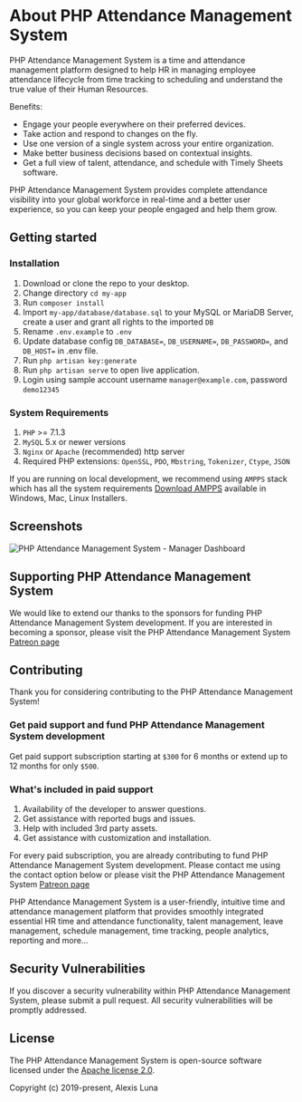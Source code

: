 # About PHP Attendance Management System

PHP Attendance Management System is a time and attendance management platform designed to help HR in managing employee attendance lifecycle from time tracking to scheduling and understand the true value of their Human Resources.

Benefits:

- Engage your people everywhere on their preferred devices.
- Take action and respond to changes on the fly.
- Use one version of a single system across your entire organization.
- Make better business decisions based on contextual insights.
- Get a full view of talent, attendance, and schedule with Timely Sheets software.

PHP Attendance Management System provides complete attendance visibility into your global workforce in real-time and a better user experience, so you can keep your people engaged and help them grow.

## Getting started

### Installation

1. Download or clone the repo to your desktop.
2. Change directory `cd my-app`
3. Run `composer install`
4. Import `my-app/database/database.sql` to your MySQL or MariaDB Server, create a user and grant all rights to the imported `DB`
5. Rename `.env.example` to `.env`
6. Update database config `DB_DATABASE=`, `DB_USERNAME=`, `DB_PASSWORD=`, and `DB_HOST=` in .env file.
7. Run `php artisan key:generate`
8. Run `php artisan serve` to open live application.
9. Login using sample account username `manager@example.com`, password `demo12345`

### System Requirements

1. `PHP` >= 7.1.3
2. `MySQL` 5.x or newer versions
3. `Nginx` or `Apache` (recommended) http server
4. Required PHP extensions: `OpenSSL`, `PDO`, `Mbstring`, `Tokenizer`, `Ctype`, `JSON`

If you are running on local development, we recommend using `AMPPS` stack which has all the system requirements [Download AMPPS](https://www.ampps.com/downloads) available in Windows, Mac, Linux Installers.

## Screenshots
![PHP Attendance Management System - Manager Dashboard](https://i.postimg.cc/5NbGZpJY/manager-dashboard.png)

## Supporting PHP Attendance Management System

We would like to extend our thanks to the sponsors for funding PHP Attendance Management System development. If you are interested in becoming a sponsor, please visit the PHP Attendance Management System [Patreon page](https://github.com/mralexisluna/php-attendance-management-system)

## Contributing

Thank you for considering contributing to the PHP Attendance Management System!

### Get paid support and fund PHP Attendance Management System development

Get paid support subscription starting at `$300` for 6 months or extend up to 12 months for only `$500`.

### What's included in paid support

1. Availability of the developer to answer questions.
2. Get assistance with reported bugs and issues.
3. Help with included 3rd party assets.
4. Get assistance with customization and installation.

For every paid subscription, you are already contributing to fund PHP Attendance Management System development. Please contact me using the contact option below or please visit the PHP Attendance Management System [Patreon page](https://github.com/mralexisluna/php-attendance-management-system)

PHP Attendance Management System is a user-friendly, intuitive time and attendance management platform that provides smoothly integrated essential HR time and attendance functionality, talent management, leave management, schedule management, time tracking, people analytics, reporting and more...

## Security Vulnerabilities

If you discover a security vulnerability within PHP Attendance Management System, please submit a pull request. All security vulnerabilities will be promptly addressed.

## License

The PHP Attendance Management System is open-source software licensed under the [Apache license 2.0](http://www.apache.org/licenses/LICENSE-2.0).

Copyright (c) 2019-present, Alexis Luna
